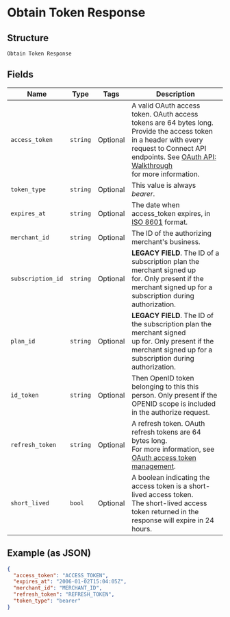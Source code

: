 
# Obtain Token Response

## Structure

`Obtain Token Response`

## Fields

| Name | Type | Tags | Description |
|  --- | --- | --- | --- |
| `access_token` | `string` | Optional | A valid OAuth access token. OAuth access tokens are 64 bytes long.<br>Provide the access token in a header with every request to Connect API<br>endpoints. See [OAuth API: Walkthrough](https://developer.squareup.com/docs/oauth-api/walkthrough)<br>for more information. |
| `token_type` | `string` | Optional | This value is always _bearer_. |
| `expires_at` | `string` | Optional | The date when access_token expires, in [ISO 8601](http://www.iso.org/iso/home/standards/iso8601.htm) format. |
| `merchant_id` | `string` | Optional | The ID of the authorizing merchant's business. |
| `subscription_id` | `string` | Optional | __LEGACY FIELD__. The ID of a subscription plan the merchant signed up<br>for. Only present if the merchant signed up for a subscription during authorization. |
| `plan_id` | `string` | Optional | __LEGACY FIELD__. The ID of the subscription plan the merchant signed<br>up for. Only present if the merchant signed up for a subscription during<br>authorization. |
| `id_token` | `string` | Optional | Then OpenID token belonging to this this person. Only present if the<br>OPENID scope is included in the authorize request. |
| `refresh_token` | `string` | Optional | A refresh token. OAuth refresh tokens are 64 bytes long.<br>For more information, see [OAuth access token management](https://developer.squareup.com/docs/authz/oauth/how-it-works#oauth-access-token-management). |
| `short_lived` | `bool` | Optional | A boolean indicating the access token is a short-lived access token.<br>The short-lived access token returned in the response will expire in 24 hours. |

## Example (as JSON)

```json
{
  "access_token": "ACCESS_TOKEN",
  "expires_at": "2006-01-02T15:04:05Z",
  "merchant_id": "MERCHANT_ID",
  "refresh_token": "REFRESH_TOKEN",
  "token_type": "bearer"
}
```

